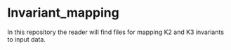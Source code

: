 # Invariant_mapping
In this repository the reader will find files for mapping K2 and K3 invariants to input data. 
